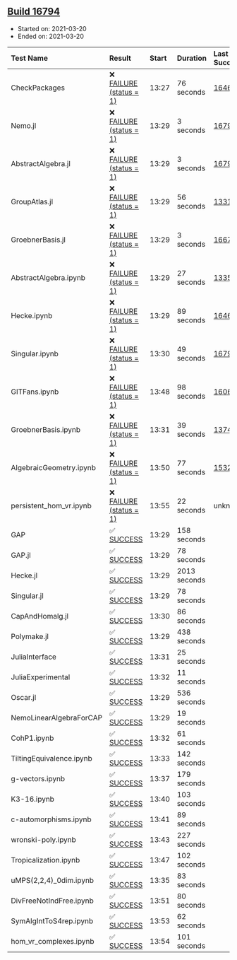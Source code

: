 ## [Build 16794](https://oscarci.mathematik.uni-kl.de/job/oscar/16794/)

* Started on: 2021-03-20
* Ended on: 2021-03-20

| Test Name    | Result | Start | Duration | Last Success | First Failure |
|:-------------|:-------|:------|:---------|:-------------|:--------------|
| CheckPackages | ❌ [FAILURE (status = 1)](https://oscarci.mathematik.uni-kl.de/job/oscar/16794/artifact/logs/build-16794/CheckPackages.log) | 13:27 | 76 seconds | [16463](https://oscarci.mathematik.uni-kl.de/job/oscar/16463/) | [16464](https://oscarci.mathematik.uni-kl.de/job/oscar/16464/) |
| Nemo.jl | ❌ [FAILURE (status = 1)](https://oscarci.mathematik.uni-kl.de/job/oscar/16794/artifact/logs/build-16794/Nemo.jl.log) | 13:29 | 3 seconds | [16793](https://oscarci.mathematik.uni-kl.de/job/oscar/16793/) | [16794](https://oscarci.mathematik.uni-kl.de/job/oscar/16794/) |
| AbstractAlgebra.jl | ❌ [FAILURE (status = 1)](https://oscarci.mathematik.uni-kl.de/job/oscar/16794/artifact/logs/build-16794/AbstractAlgebra.jl.log) | 13:29 | 3 seconds | [16792](https://oscarci.mathematik.uni-kl.de/job/oscar/16792/) | [16793](https://oscarci.mathematik.uni-kl.de/job/oscar/16793/) |
| GroupAtlas.jl | ❌ [FAILURE (status = 1)](https://oscarci.mathematik.uni-kl.de/job/oscar/16794/artifact/logs/build-16794/GroupAtlas.jl.log) | 13:29 | 56 seconds | [13311](https://oscarci.mathematik.uni-kl.de/job/oscar/13311/) | [13312](https://oscarci.mathematik.uni-kl.de/job/oscar/13312/) |
| GroebnerBasis.jl | ❌ [FAILURE (status = 1)](https://oscarci.mathematik.uni-kl.de/job/oscar/16794/artifact/logs/build-16794/GroebnerBasis.jl.log) | 13:29 | 3 seconds | [16676](https://oscarci.mathematik.uni-kl.de/job/oscar/16676/) | [16677](https://oscarci.mathematik.uni-kl.de/job/oscar/16677/) |
| AbstractAlgebra.ipynb | ❌ [FAILURE (status = 1)](https://oscarci.mathematik.uni-kl.de/job/oscar/16794/artifact/logs/build-16794/AbstractAlgebra.ipynb.log) | 13:29 | 27 seconds | [13355](https://oscarci.mathematik.uni-kl.de/job/oscar/13355/) | [13356](https://oscarci.mathematik.uni-kl.de/job/oscar/13356/) |
| Hecke.ipynb | ❌ [FAILURE (status = 1)](https://oscarci.mathematik.uni-kl.de/job/oscar/16794/artifact/logs/build-16794/Hecke.ipynb.log) | 13:29 | 89 seconds | [16463](https://oscarci.mathematik.uni-kl.de/job/oscar/16463/) | [16464](https://oscarci.mathematik.uni-kl.de/job/oscar/16464/) |
| Singular.ipynb | ❌ [FAILURE (status = 1)](https://oscarci.mathematik.uni-kl.de/job/oscar/16794/artifact/logs/build-16794/Singular.ipynb.log) | 13:30 | 49 seconds | [16793](https://oscarci.mathematik.uni-kl.de/job/oscar/16793/) | [16794](https://oscarci.mathematik.uni-kl.de/job/oscar/16794/) |
| GITFans.ipynb | ❌ [FAILURE (status = 1)](https://oscarci.mathematik.uni-kl.de/job/oscar/16794/artifact/logs/build-16794/GITFans.ipynb.log) | 13:48 | 98 seconds | [16068](https://oscarci.mathematik.uni-kl.de/job/oscar/16068/) | [16069](https://oscarci.mathematik.uni-kl.de/job/oscar/16069/) |
| GroebnerBasis.ipynb | ❌ [FAILURE (status = 1)](https://oscarci.mathematik.uni-kl.de/job/oscar/16794/artifact/logs/build-16794/GroebnerBasis.ipynb.log) | 13:31 | 39 seconds | [13748](https://oscarci.mathematik.uni-kl.de/job/oscar/13748/) | [13749](https://oscarci.mathematik.uni-kl.de/job/oscar/13749/) |
| AlgebraicGeometry.ipynb | ❌ [FAILURE (status = 1)](https://oscarci.mathematik.uni-kl.de/job/oscar/16794/artifact/logs/build-16794/AlgebraicGeometry.ipynb.log) | 13:50 | 77 seconds | [15322](https://oscarci.mathematik.uni-kl.de/job/oscar/15322/) | [15323](https://oscarci.mathematik.uni-kl.de/job/oscar/15323/) |
| persistent_hom_vr.ipynb | ❌ [FAILURE (status = 1)](https://oscarci.mathematik.uni-kl.de/job/oscar/16794/artifact/logs/build-16794/persistent_hom_vr.ipynb.log) | 13:55 | 22 seconds | unknown | unknown |
| GAP | ✅ [SUCCESS](https://oscarci.mathematik.uni-kl.de/job/oscar/16794/artifact/logs/build-16794/GAP.log) | 13:29 | 158 seconds |  |  |
| GAP.jl | ✅ [SUCCESS](https://oscarci.mathematik.uni-kl.de/job/oscar/16794/artifact/logs/build-16794/GAP.jl.log) | 13:29 | 78 seconds |  |  |
| Hecke.jl | ✅ [SUCCESS](https://oscarci.mathematik.uni-kl.de/job/oscar/16794/artifact/logs/build-16794/Hecke.jl.log) | 13:29 | 2013 seconds |  |  |
| Singular.jl | ✅ [SUCCESS](https://oscarci.mathematik.uni-kl.de/job/oscar/16794/artifact/logs/build-16794/Singular.jl.log) | 13:29 | 78 seconds |  |  |
| CapAndHomalg.jl | ✅ [SUCCESS](https://oscarci.mathematik.uni-kl.de/job/oscar/16794/artifact/logs/build-16794/CapAndHomalg.jl.log) | 13:30 | 86 seconds |  |  |
| Polymake.jl | ✅ [SUCCESS](https://oscarci.mathematik.uni-kl.de/job/oscar/16794/artifact/logs/build-16794/Polymake.jl.log) | 13:29 | 438 seconds |  |  |
| JuliaInterface | ✅ [SUCCESS](https://oscarci.mathematik.uni-kl.de/job/oscar/16794/artifact/logs/build-16794/JuliaInterface.log) | 13:31 | 25 seconds |  |  |
| JuliaExperimental | ✅ [SUCCESS](https://oscarci.mathematik.uni-kl.de/job/oscar/16794/artifact/logs/build-16794/JuliaExperimental.log) | 13:32 | 11 seconds |  |  |
| Oscar.jl | ✅ [SUCCESS](https://oscarci.mathematik.uni-kl.de/job/oscar/16794/artifact/logs/build-16794/Oscar.jl.log) | 13:29 | 536 seconds |  |  |
| NemoLinearAlgebraForCAP | ✅ [SUCCESS](https://oscarci.mathematik.uni-kl.de/job/oscar/16794/artifact/logs/build-16794/NemoLinearAlgebraForCAP.log) | 13:29 | 19 seconds |  |  |
| CohP1.ipynb | ✅ [SUCCESS](https://oscarci.mathematik.uni-kl.de/job/oscar/16794/artifact/logs/build-16794/CohP1.ipynb.log) | 13:32 | 61 seconds |  |  |
| TiltingEquivalence.ipynb | ✅ [SUCCESS](https://oscarci.mathematik.uni-kl.de/job/oscar/16794/artifact/logs/build-16794/TiltingEquivalence.ipynb.log) | 13:33 | 142 seconds |  |  |
| g-vectors.ipynb | ✅ [SUCCESS](https://oscarci.mathematik.uni-kl.de/job/oscar/16794/artifact/logs/build-16794/g-vectors.ipynb.log) | 13:37 | 179 seconds |  |  |
| K3-16.ipynb | ✅ [SUCCESS](https://oscarci.mathematik.uni-kl.de/job/oscar/16794/artifact/logs/build-16794/K3-16.ipynb.log) | 13:40 | 103 seconds |  |  |
| c-automorphisms.ipynb | ✅ [SUCCESS](https://oscarci.mathematik.uni-kl.de/job/oscar/16794/artifact/logs/build-16794/c-automorphisms.ipynb.log) | 13:41 | 89 seconds |  |  |
| wronski-poly.ipynb | ✅ [SUCCESS](https://oscarci.mathematik.uni-kl.de/job/oscar/16794/artifact/logs/build-16794/wronski-poly.ipynb.log) | 13:43 | 227 seconds |  |  |
| Tropicalization.ipynb | ✅ [SUCCESS](https://oscarci.mathematik.uni-kl.de/job/oscar/16794/artifact/logs/build-16794/Tropicalization.ipynb.log) | 13:47 | 102 seconds |  |  |
| uMPS(2,2,4)_0dim.ipynb | ✅ [SUCCESS](https://oscarci.mathematik.uni-kl.de/job/oscar/16794/artifact/logs/build-16794/uMPS-2-2-4-_0dim.ipynb.log) | 13:35 | 83 seconds |  |  |
| DivFreeNotIndFree.ipynb | ✅ [SUCCESS](https://oscarci.mathematik.uni-kl.de/job/oscar/16794/artifact/logs/build-16794/DivFreeNotIndFree.ipynb.log) | 13:51 | 80 seconds |  |  |
| SymAlgIntToS4rep.ipynb | ✅ [SUCCESS](https://oscarci.mathematik.uni-kl.de/job/oscar/16794/artifact/logs/build-16794/SymAlgIntToS4rep.ipynb.log) | 13:53 | 62 seconds |  |  |
| hom_vr_complexes.ipynb | ✅ [SUCCESS](https://oscarci.mathematik.uni-kl.de/job/oscar/16794/artifact/logs/build-16794/hom_vr_complexes.ipynb.log) | 13:54 | 101 seconds |  |  |
